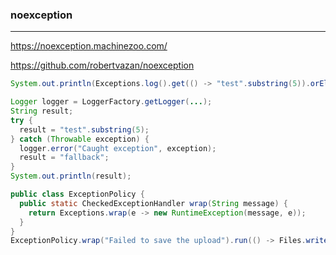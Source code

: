 ### noexception
---
https://noexception.machinezoo.com/

https://github.com/robertvazan/noexception

```java
System.out.println(Exceptions.log().get(() -> "test".substring(5)).orElse("fallback"));

Logger logger = LoggerFactory.getLogger(...);
String result;
try {
  result = "test".substring(5);
} catch (Throwable exception) {
  logger.error("Caught exception", exception);
  result = "fallback";
}
System.out.println(result);

public class ExceptionPolicy {
  public static CheckedExceptionHandler wrap(String message) {
    return Exceptions.wrap(e -> new RuntimeException(message, e));
  }
}
ExceptionPolicy.wrap("Failed to save the upload").run(() -> Files.write(path, data));
```

```
```

```
```


